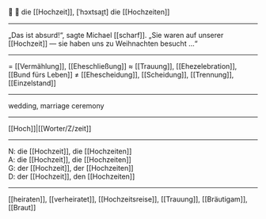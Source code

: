 🔴 💍 die [[Hochzeit]], [ˈhɔxtsaɪ̯t]
die [[Hochzeiten]]

---
„Das ist absurd!“, sagte Michael [[scharf]]. „Sie waren auf unserer [[Hochzeit]] — sie haben uns zu Weihnachten besucht …“


---
= [[Vermählung]], [[Eheschließung]]
≈ [[Trauung]], [[Ehezelebration]], [[Bund fürs Leben]]
≠ [[Ehescheidung]], [[Scheidung]], [[Trennung]], [[Einzelstand]]

---
wedding, marriage ceremony

---
[[Hoch]]|[[Worter/Z/zeit]]

---
N: die [[Hochzeit]], die [[Hochzeiten]]  
A: die [[Hochzeit]], die [[Hochzeiten]]  
G: der [[Hochzeit]], der [[Hochzeiten]]  
D: der [[Hochzeit]], den [[Hochzeiten]]  

---
[[heiraten]], [[verheiratet]], [[Hochzeitsreise]], [[Trauung]], [[Bräutigam]], [[Braut]]